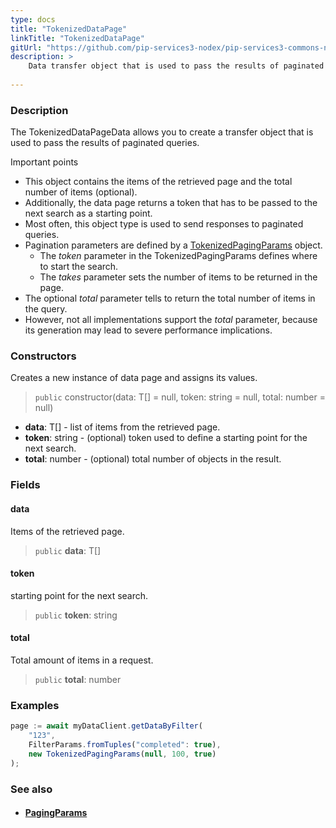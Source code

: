 ```yaml
---
type: docs
title: "TokenizedDataPage"
linkTitle: "TokenizedDataPage"
gitUrl: "https://github.com/pip-services3-nodex/pip-services3-commons-nodex"
description: > 
    Data transfer object that is used to pass the results of paginated queries.
           
---
```


### Description

The TokenizedDataPageData allows you to create a transfer object that is used to pass the results of paginated queries. 

Important points

- This object contains the items of the retrieved page and the total number of items (optional).
- Additionally, the data page returns a token that has to be passed to the next search as a starting point.
- Most often, this object type is used to send responses to paginated queries.
- Pagination parameters are defined by a [TokenizedPagingParams](../tokenized_paging_params) object.
     - The *token* parameter in the TokenizedPagingParams defines where to start the search.
     - The *takes* parameter sets the number of items to be returned in the page.
- The optional *total* parameter tells to return the total number of items in the query.
- However, not all implementations support the *total* parameter, because its generation may lead to severe performance implications.


### Constructors
Creates a new instance of data page and assigns its values.

> `public` constructor(data: T[] = null, token: string = null, total: number = null)

- **data**: T[] - list of items from the retrieved page.
- **token**: string - (optional) token used to define a starting point for the next search.
- **total**: number - (optional) total number of objects in the result.


### Fields

<span class="hide-title-link">

#### data
Items of the retrieved page.
> `public` **data**: T[]

#### token
starting point for the next search.
> `public` **token**: string

#### total
Total amount of items in a request.
> `public` **total**: number

</span>

### Examples
```typescript
page := await myDataClient.getDataByFilter(
    "123",
    FilterParams.fromTuples("completed": true),
    new TokenizedPagingParams(null, 100, true)
);
```

### See also
- #### [PagingParams](../paging_params)
